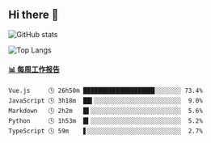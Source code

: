 ## Hi there 👋

![GitHub stats](https://github-readme-stats.orilight.top/api?username=orilights)

![Top Langs](https://github-readme-stats.orilight.top/api/top-langs/?username=orilights&layout=compact)

<!-- waka-box start -->
#### <a href="https://gist.github.com/92c8d5b388768c10efcba86e82b7c4fb" target="_blank">📊 每周工作报告</a>
```text
Vue.js     🕓 26h50m ███████████████████▊░░░░░░░ 73.4%
JavaScript 🕓 3h18m  ██▍░░░░░░░░░░░░░░░░░░░░░░░░  9.0%
Markdown   🕓 2h2m   █▌░░░░░░░░░░░░░░░░░░░░░░░░░  5.6%
Python     🕓 1h53m  █▍░░░░░░░░░░░░░░░░░░░░░░░░░  5.2%
TypeScript 🕓 59m    ▋░░░░░░░░░░░░░░░░░░░░░░░░░░  2.7%
```
<!-- Powered by https://github.com/journey-ad/waka-box-go . -->
<!-- waka-box end -->

